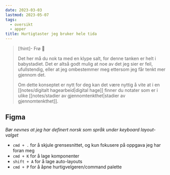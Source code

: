 ```yaml
---
date: 2023-03-03
lastmod: 2023-05-07
tags:
  - oversikt
  - apper
title: Hurtigtaster jeg bruker hele tida
---
```

> [!hint]- Frø  🌱
>
> Det her må du nok ta med en klype salt, for denne tanken er helt i babystadiet. Det er altså godt mulig at noe av det jeg sier er feil, ufullstendig, eller at jeg ombestemmer meg ettersom jeg får tenkt mer gjennom det.
> 
> Om dette konseptet er nytt for deg kan det være nyttig å vite at i en [[notes/digitalt hagearbeid|digital hage]] finner du notater som er i ulike [[notes/stadier av gjennomtenkthet|stadier av gjennomtenkthet]].

## Figma

*Bør nevnes at jeg har definert norsk som språk under keyboard layout-valget*

- `cmd + .` for å skjule grensesnittet, og kun fokusere på oppgava jeg har foran meg
- `cmd + K` for å lage komponenter
- `shift + A` for å lage auto-layouts
- `cmd + P` for å åpne hurtigvelgeren/command palette
